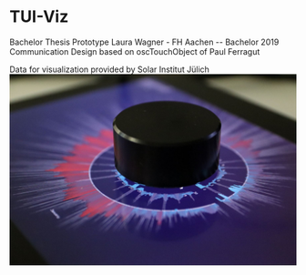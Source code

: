 # TUI-Viz
Bachelor Thesis Prototype Laura Wagner -  FH Aachen -- Bachelor 2019 Communication Design
based on oscTouchObject of Paul Ferragut 

Data for visualization provided by Solar Institut Jülich
![](20190521202334_IMG_0304.JPG)
